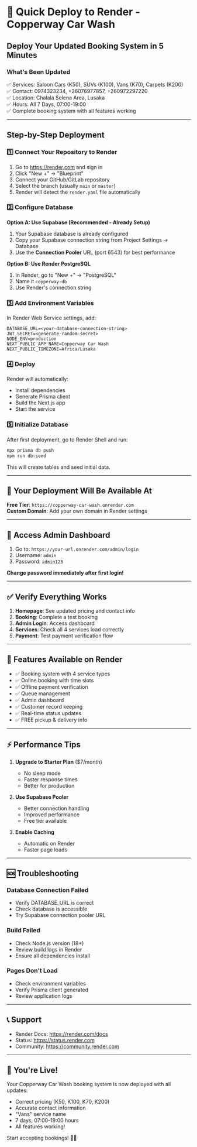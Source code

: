# 🚀 Quick Deploy to Render - Copperway Car Wash

## Deploy Your Updated Booking System in 5 Minutes

### What's Been Updated
✅ Services: Saloon Cars (K50), SUVs (K100), Vans (K70), Carpets (K200)  
✅ Contact: 0974323234, +26076977857, +260972297220  
✅ Location: Chalala Selena Area, Lusaka  
✅ Hours: All 7 Days, 07:00-19:00  
✅ Complete booking system with all features working

---

## Step-by-Step Deployment

### 1️⃣ Connect Your Repository to Render

1. Go to https://render.com and sign in
2. Click "New +" → "Blueprint"
3. Connect your GitHub/GitLab repository
4. Select the branch (usually `main` or `master`)
5. Render will detect the `render.yaml` file automatically

### 2️⃣ Configure Database

**Option A: Use Supabase (Recommended - Already Setup)**
1. Your Supabase database is already configured
2. Copy your Supabase connection string from Project Settings → Database
3. Use the **Connection Pooler** URL (port 6543) for best performance

**Option B: Use Render PostgreSQL**
1. In Render, go to "New +" → "PostgreSQL"
2. Name it `copperway-db`
3. Use Render's connection string

### 3️⃣ Add Environment Variables

In Render Web Service settings, add:

```env
DATABASE_URL=<your-database-connection-string>
JWT_SECRET=<generate-random-secret>
NODE_ENV=production
NEXT_PUBLIC_APP_NAME=Copperway Car Wash
NEXT_PUBLIC_TIMEZONE=Africa/Lusaka
```

### 4️⃣ Deploy

Render will automatically:
- Install dependencies
- Generate Prisma client
- Build the Next.js app
- Start the service

### 5️⃣ Initialize Database

After first deployment, go to Render Shell and run:

```bash
npx prisma db push
npm run db:seed
```

This will create tables and seed initial data.

---

## 🔗 Your Deployment Will Be Available At

**Free Tier**: `https://copperway-car-wash.onrender.com`  
**Custom Domain**: Add your own domain in Render settings

---

## 📱 Access Admin Dashboard

1. Go to: `https://your-url.onrender.com/admin/login`
2. Username: `admin`
3. Password: `admin123`

**Change password immediately after first login!**

---

## ✅ Verify Everything Works

1. **Homepage**: See updated pricing and contact info
2. **Booking**: Complete a test booking
3. **Admin Login**: Access dashboard
4. **Services**: Check all 4 services load correctly
5. **Payment**: Test payment verification flow

---

## 🎯 Features Available on Render

- ✅ Booking system with 4 service types
- ✅ Online booking with time slots
- ✅ Offline payment verification
- ✅ Queue management
- ✅ Admin dashboard
- ✅ Customer record keeping
- ✅ Real-time status updates
- ✅ FREE pickup & delivery info

---

## ⚡ Performance Tips

1. **Upgrade to Starter Plan** ($7/month)
   - No sleep mode
   - Faster response times
   - Better for production

2. **Use Supabase Pooler**
   - Better connection handling
   - Improved performance
   - Free tier available

3. **Enable Caching**
   - Automatic on Render
   - Faster page loads

---

## 🆘 Troubleshooting

### Database Connection Failed
- Verify DATABASE_URL is correct
- Check database is accessible
- Try Supabase connection pooler URL

### Build Failed
- Check Node.js version (18+)
- Review build logs in Render
- Ensure all dependencies install

### Pages Don't Load
- Check environment variables
- Verify Prisma client generated
- Review application logs

---

## 📞 Support

- Render Docs: https://render.com/docs
- Status: https://status.render.com
- Community: https://community.render.com

---

## 🎉 You're Live!

Your Copperway Car Wash booking system is now deployed with all updates:
- Correct pricing (K50, K100, K70, K200)
- Accurate contact information
- "Vans" service name
- 7 days, 07:00-19:00 hours
- All features working!

Start accepting bookings! 🚗✨

